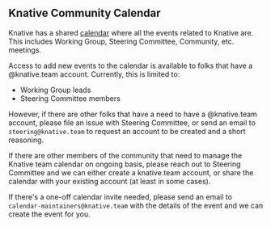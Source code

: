 ## Knative Community Calendar

Knative has a shared [calendar](https://calendar.google.com/calendar/u/0/embed?src=knative.team_9q83bg07qs5b9rrslp5jor4l6s@group.calendar.google.com)
where all the events related to Knative are. This includes Working Group,
Steering Committee, Community, etc. meetings.

Access to add new events to the calendar is available to folks that have a
@knative.team account. Currently, this is limited to:

* Working Group leads
* Steering Committee members

However, if there are other folks that have a need to have a @knative.team
account, please file an issue with Steering Committee, or send an email to
`steering@knative.team` to request an account to be created and a short reasoning.

If there are other members of the community that need to manage the Knative
team calendar on ongoing basis, please reach out to Steering Committee and
we can either create a knative.team account, or share the calendar with your
existing account (at least in some cases).

If there's a one-off calendar invite needed, please send an email to
`calendar-maintainers@knative.team` with the details of the event and we can
create the event for you.
